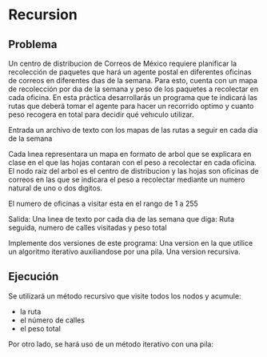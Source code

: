# Recursion

## Problema 

Un centro de distribucion de Correos de México requiere planificar la recolección de paquetes
que hará un agente postal en diferentes oficinas de correos en diferentes dıas de la semana. Para
esto, cuenta con un mapa de recolección por dıa de la semana y peso de los paquetes a recolectar
en cada oficina. En esta práctica desarrollarás un programa que te indicará las rutas que deberá
tomar el agente para hacer un recorrido optimo y cuanto peso recogera en total para decidir qué
vehıculo utilizar.

  Entrada un archivo de texto con los mapas de las rutas a seguir en cada dia de la semana

Cada lınea representara un mapa en formato de arbol que se explicara en clase en el que las
hojas contaran con el peso a recolectar en cada oficina. El nodo raiz del arbol es el centro
de distribucion y las hojas son oficinas de correos en las que se indicara el peso a recolectar
mediante un numero natural de uno o dos dıgitos.

  El numero de oficinas a visitar esta en el rango de 1 a 255

Salida: Una lınea de texto por cada dıa de las semana que diga: Ruta seguida, numero de calles visitadas y peso total

Implemente dos versiones de este programa: Una version en la que utilice un algoritmo iterativo auxiliandose por una pila.
Una version recursiva. 


## Ejecución

Se utilizará un método recursivo que visite todos los nodos y acumule:
- la ruta
- el número de calles
- el peso total

Por otro lado, se hará uso de un método iterativo con una pila:




